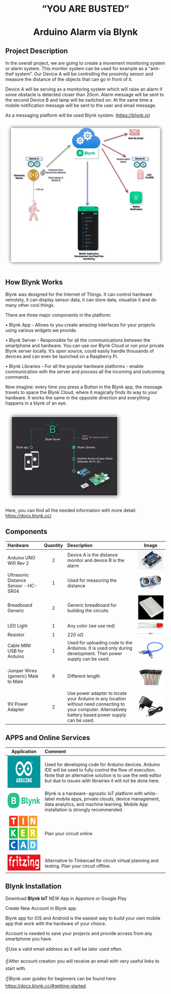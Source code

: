 <center>

# ”YOU ARE BUSTED”
# Arduino Alarm via Blynk
</center>

## Project Description

In the overall project, we are going to create a movement monitoring system or alarm system. This monitor system can be used for example as a “anti-thef system”. Our Device A will be controlling the proximity sensor and measure the distance of the objects that can go in front of it. 

Device A will be serving as a monitoring system which will raise an alarm if some obstacle is detected closer than 20cm. Alarm message will be sent to the second Device B and lamp will be switched on. At the same time a mobile notification message will be sent to the user and email message.

As a messaging platform will be used Blynk system: (https://blynk.io)

![alt text](./Assets/Blynk.jpg?raw=true)

## How Blynk Works

Blynk was designed for the Internet of Things. It can control hardware remotely, it can display sensor data, it can store data, visualize it and do many other cool things.

There are three major components in the platform:

•	Blynk App - Allows to you create amazing interfaces for your projects using various widgets we provide.

•	Blynk Server - Responsible for all the communications between the smartphone and hardware. You can use our Blynk Cloud or run your private Blynk server locally. It’s open source, could easily handle thousands of devices and can even be launched on a Raspberry Pi.

•	Blynk Libraries - For all the popular hardware platforms - enable communication with the server and process all the incoming and outcoming commands.

Now imagine: every time you press a Button in the Blynk app, the message travels to space the Blynk Cloud, where it magically finds its way to your hardware. It works the same in the opposite direction and everything happens in a blynk of an eye.

![alt text](./Assets/BlynkConnection.png?raw=true)

Here, you can find all the needed information with more detail: https://docs.blynk.cc/

## Components

| Hardware  | Quantity | Description | Image |
|:---------------|:---------------:|:-----|:---:|
|Arduino UNO Wifi Rev 2|2|Device A is the distance monitor and device B is the alarm|![alt text](./Assets/Rev2.png?raw=true)|
|Ultrasonic Distance Sensor - HC-SR04|1|Used for measuring the distance|![alt text](./Assets/Sensor.png?raw=true)|
|Breadboard Generic|2|Generic breadboard for building the circuits|![alt text](./Assets/board.png?raw=true)|
|LED Light|1|Any color (we use red)|![alt text](./Assets/LED.jpg?raw=true)|
|Resistor|1|220 oΩ|![alt text](./Assets/Resistor.png?raw=true)|
|Cable MINI USB for Arduino|1|Used for uploading code to the Arduinos. It is used only during development. Then power supply can be used.|![alt text](./Assets/usbCable.png?raw=true)|
|Jumper Wires (generic) Male to Male|9|Different length|![alt text](./Assets/wires.png?raw=true)|
|9V Power Adapter|2|Use power adapter to locate your Arduino in any location without need connecting to your computer. Alternatively  battery based power supply can be used.|![alt text](./Assets/power.png?raw=true)|

## 	APPS and Online Services

| Application  | Comment |
|:--------------:|:---------------|
|<img src="./Assets/arduino_logo.png"  width="200" height="100" />|Used for developing code for Arduino devices. Arduino IDE will be used to fully control the flow of execution. Note that an alternative solution is to use the web editor but due to issues with librairies it will not be done here.|
|<img src="./Assets/Blynk_logo.png"  width="150" height="50" />|Blynk is a hardware-agnostic IoT platform with white-label mobile apps, private clouds, device management, data analytics, and machine learning. Mobile App installation is strongly recommended.|
|<img src="./Assets/tinkercad.png"  width="150" height="120" />|Plan your circuit online|
|<img src="./Assets/fritzing.png"  width="200" height="50" />|Alternative to Tinkercad for circuit virtual planning and testing. Plan your circuit offline.|

## Blynk Installation

Download **Blynk IoT** NEW App in Appstore or Google Play

 			 

Create New Account in Blynk app.

Blynk app for iOS and Android is the easiest way to build your own mobile app that work with the hardware of your choice. 

Account is needed to save your projects and provide access from any smartphone you have.

☝️Use a valid email address as it will be later used often.

☝️After account creation you will receive an email with very useful links to start with.

☝️Blynk user guides for beginners can be found here: https://docs.blynk.cc/#getting-started
